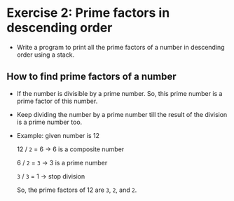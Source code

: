 # Exercise 2: Prime factors in descending order

- Write a program to print all the prime factors of a number in descending order using a stack.

## How to find prime factors of a number

- If the number is divisible by a prime number. So, this prime number is a prime factor of this number.

- Keep dividing the number by a prime number till the result of the division is a prime number too.

- Example: given number is 12

    12 / `2` = 6 -> 6 is a composite number

    6 / `2` = `3` -> 3 is a prime number

    `3` / `3` = 1 -> stop division

    So, the prime factors of 12 are `3`, `2`, and `2`.
